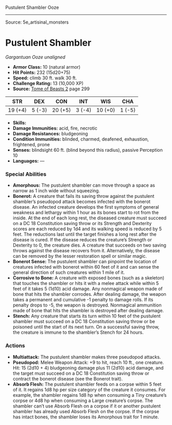 <MonsterName/>Pustulent Shambler</MonsterName>
<CreatureType/>Ooze</CreatureType>



---

Source: 5e_artisinal_monsters

# Pustulent Shambler

*Gargantuan* *Ooze* *unaligned*

- **Armor Class:** 10 (natural armor)
- **Hit Points:** 232 (15d20+75)
- **Speed:** climb 30 ft. walk 30 ft.
- **Challenge Rating:** 13 (10,000 XP)
- **Source:** [Tome of Beasts 2](https://koboldpress.com/kpstore/product/tome-of-beasts-2-for-5th-edition) page 299

| STR | DEX | CON | INT | WIS | CHA |
| --- | --- | --- | --- | --- | --- |
| 19 (+4) | 5 (-3) | 20 (+5) | 3 (-4) | 10 (+0) | 1 (-5) |

- **Skills:** 
- **Damage Immunities:** acid, fire, necrotic
- **Damage Resistances:** bludgeoning
- **Condition Immunities:** blinded, charmed, deafened, exhaustion, frightened, prone
- **Senses:** blindsight 60 ft. (blind beyond this radius), passive Perception 10
- **Languages:** —

### Special Abilities

- **Amorphous:** The pustulent shambler can move through a space as narrow as 1 inch wide without squeezing.
- **Bonerot:** A creature that fails its saving throw against the pustulent shambler’s pseudopod attack becomes infected with the bonerot disease. An infected creature develops the first symptoms of general weakness and lethargy within 1 hour as its bones start to rot from the inside. At the end of each long rest, the diseased creature must succeed on a DC 18 Constitution saving throw or its Strength and Dexterity scores are each reduced by 1d4 and its walking speed is reduced by 5 feet. The reductions last until the target finishes a long rest after the disease is cured. If the disease reduces the creature’s Strength or Dexterity to 0, the creature dies. A creature that succeeds on two saving throws against the disease recovers from it. Alternatively, the disease can be removed by the lesser restoration spell or similar magic.
- **Bonerot Sense:** The pustulent shambler can pinpoint the location of creatures infected with bonerot within 60 feet of it and can sense the general direction of such creatures within 1 mile of it.
- **Corrosive to Bone:** A creature with exposed bones (such as a skeleton) that touches the shambler or hits it with a melee attack while within 5 feet of it takes 5 (1d10) acid damage. Any nonmagical weapon made of bone that hits the shambler corrodes. After dealing damage, the weapon takes a permanent and cumulative -1 penalty to damage rolls. If its penalty drops to -5, the weapon is destroyed. Nonmagical ammunition made of bone that hits the shambler is destroyed after dealing damage.
- **Stench:** Any creature that starts its turn within 10 feet of the pustulent shambler must succeed on a DC 18 Constitution saving throw or be poisoned until the start of its next turn. On a successful saving throw, the creature is immune to the shambler’s Stench for 24 hours.

### Actions

- **Multiattack:** The pustulent shambler makes three pseudopod attacks.
- **Pseudopod:** Melee Weapon Attack: +9 to hit, reach 10 ft., one creature. Hit: 15 (2d10 + 4) bludgeoning damage plus 11 (2d10) acid damage, and the target must succeed on a DC 18 Constitution saving throw or contract the bonerot disease (see the Bonerot trait).
- **Absorb Flesh:** The pustulent shambler feeds on a corpse within 5 feet of it. It regains 1d8 hp per size category of the creature it consumes. For example, the shambler regains 1d8 hp when consuming a Tiny creature’s corpse or 4d8 hp when consuming a Large creature’s corpse. The shambler can’t use Absorb Flesh on a corpse if it or another pustulent shambler has already used Absorb Flesh on the corpse. If the corpse has intact bones, the shambler loses its Amorphous trait for 1 minute.




